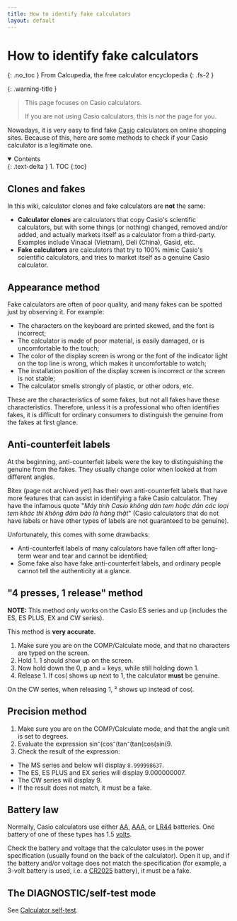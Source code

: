 ```yaml
---
title: How to identify fake calculators
layout: default
---
```


# How to identify fake calculators
{: .no_toc }
From Calcupedia, the free calculator encyclopedia
{: .fs-2 }

{: .warning-title }
> This page focuses on Casio calculators.
>
> If you are not using Casio calculators, this is *not* the page for you.

Nowadays, it is very easy to find fake [Casio](https://wikipedia.org/wiki/Casio) calculators on online shopping sites. Because of this, here are some methods to check if your Casio calculator is a legitimate one.

<details open markdown="block">
<summary>
    Contents
  </summary>
  {: .text-delta }
1. TOC
{:toc}
</details>

## Clones and fakes
In this wiki, calculator clones and fake calculators are **not** the same:
- **Calculator clones** are calculators that copy Casio's scientific calculators, but with some things (or nothing) changed, removed and/or added, and actually markets itself as a calculator from a third-party. Examples include Vinacal (Vietnam), Deli (China), Gasid, etc.
- **Fake calculators** are calculators that try to 100% mimic Casio's scientific calculators, and tries to market itself as a genuine Casio calculator.

## Appearance method
Fake calculators are often of poor quality, and many fakes can be spotted just by observing it. For example:
- The characters on the keyboard are printed skewed, and the font is incorrect;
- The calculator is made of poor material, is easily damaged, or is uncomfortable to the touch;
- The color of the display screen is wrong or the font of the indicator light on the top line is wrong, which makes it uncomfortable to watch;
- The installation position of the display screen is incorrect or the screen is not stable;
- The calculator smells strongly of plastic, or other odors, etc.

These are the characteristics of some fakes, but not all fakes have these characteristics. Therefore, unless it is a professional who often identifies fakes, it is difficult for ordinary consumers to distinguish the genuine from the fakes at first glance.

## Anti-counterfeit labels
At the beginning, anti-counterfeit labels were the key to distinguishing the genuine from the fakes. They usually change color when looked at from different angles.

Bitex (page not archived yet) has their own anti-counterfeit labels that have more features that can assist in identifying a fake Casio calculator. They have the infamous quote "*Máy tính Casio không dán tem hoặc dán các loại tem khác thì không đảm bảo là hàng thật*" (Casio calculators that do not have labels or have other types of labels are not guaranteed to be genuine).

Unfortunately, this comes with some drawbacks:
- Anti-counterfeit labels of many calculators have fallen off after long-term wear and tear and cannot be identified;
- Some fake also have fake anti-counterfeit labels, and ordinary people cannot tell the authenticity at a glance.

## "4 presses, 1 release" method
**NOTE:** This method only works on the Casio ES series and up (includes the ES, ES PLUS, EX and CW series).

This method is **very accurate**.

1. Make sure you are on the <span class="esps">COMP</span>/Calculate mode, and that no characters are typed on the screen.
2. Hold <span class="k_es">1</span>. <span class="espl">1</span> should show up on the screen.
3. Now hold down the <span class="k_es">0</span>, <span class="k_es">p</span> and <span class="k_es">=</span> keys, while still holding down <span class="k_es">1</span>.
4. Release <span class="k_es">1</span>. If <span class="espl">cos(</span> shows up next to <span class="espl">1</span>, the calculator **must** be genuine.

On the CW series, when releasing <span class="k_cw">1</span>, <span class="cwcwd">²</span> shows up instead of <span class="cwcwd">cos(</span>.

## Precision method
1. Make sure you are on the <span class="esps">COMP</span>/Calculate mode, and that the angle unit is set to degrees.
2. Evaluate the expression <span class="espl">sin⁻(cos⁻(tan⁻(tan(cos(sin(9</span>.
3. Check the result of the expression:<br>
- The MS series and below will display `8.999998637`.
- The ES, ES PLUS and EX series will display <span class="espl">9.000000007</span>.
- The CW series will display <span class="cwcwd">9</span>.
- If the result does not match, it must be a fake.

## Battery law
Normally, Casio calculators use either [AA](https://wikipedia.org/wiki/AA_battery), [AAA](https://wikipedia.org/wiki/AAA_battery), or [LR44](https://wikipedia.org/wiki/LR44) batteries. One battery of one of these types has 1.5 [volts](https://wikipedia.org/wiki/Volt).

Check the battery and voltage that the calculator uses in the power specification (usually found on the back of the calculator). Open it up, and if the battery and/or voltage does not match the specification (for example, a 3-volt battery is used, i.e. a [CR2025](https://wikipedia.org/wiki/CR2025) battery), it must be a fake.

## The DIAGNOSTIC/self-test mode
See [Calculator self-test](/docs/diagnostic.html#casio-calculators).
